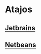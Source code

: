 # Atajos

## [Jetbrains](resources\Shortcuts\Jetbrains.md)


## [Netbeans](resources\Shortcuts\Netbeans.md)
